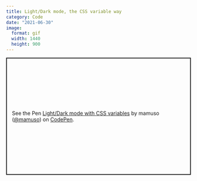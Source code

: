 ```yaml
---
title: Light/Dark mode, the CSS variable way
category: Code
date: "2021-06-30"
image:
  format: gif
  width: 1440
  height: 900
---
```


<p class="codepen" data-height="300" data-default-tab="css,result" data-slug-hash="jOmEjeQ" data-user="mamuso" style="height: 320px; box-sizing: border-box; display: flex; align-items: center; justify-content: center; border: 2px solid; margin: 1em 0; padding: 1em;">
  <span>See the Pen <a href="https://codepen.io/mamuso/pen/jOmEjeQ">
  Light/Dark mode with CSS variables</a> by mamuso (<a href="https://codepen.io/mamuso">@mamuso</a>)
  on <a href="https://codepen.io">CodePen</a>.</span>
</p>

<script async src="https://cpwebassets.codepen.io/assets/embed/ei.js"></script>
